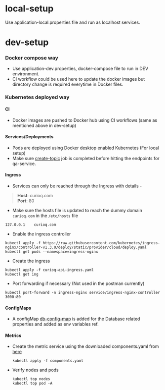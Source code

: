 # local-setup

  Use application-local.properties file and run as localhost services.
  
# dev-setup

### Docker compose way

- Use application-dev.properties, docker-compose file to run in DEV environment.
- CI workflow could be used here to update the docker images but directory change is required everytime in Docker files.

### Kubernetes deployed way
#### CI

- Docker images are pushed to Docker hub using CI workflows (same as mentioned above in dev-setup)


#### Services/Deployments

- Pods are deployed using Docker desktop enabled Kubernetes (For local setup)
- Make sure [create-topic](https://github.com/Pulin412/curio-q/blob/main/kubernetes/kafka-create-topic.yaml) job is completed before hitting the endpoints for qa-service.


#### Ingress

- Services can only be reached through the Ingress with details -
> **Host**: curioq.com \
> **Port**: 80

- Make sure the hosts file is updated to reach the dummy domain `curioq.com` in the `/etc/hosts` file
```shell
127.0.0.1    curioq.com
```

- Enable the ingress controller
```shell
kubectl apply -f https://raw.githubusercontent.com/kubernetes/ingress-nginx/controller-v1.3.0/deploy/static/provider/cloud/deploy.yaml
kubectl get pods --namespace=ingress-nginx
```

- Create the ingress
```shell
kubectl apply -f curioq-api-ingress.yaml
kubectl get ing
```

- Port forwarding if necessary (Not used in the postman currently)
```shell
kubectl port-forward -n ingress-nginx service/ingress-nginx-controller 3000:80
```

#### ConfigMaps

- A configMap [db-config-map](https://github.com/Pulin412/curio-q/blob/main/kubernetes/db-config-map.yaml) is added for the Database related properties and added as env variables ref.

#### Metrics

- Create the metric service using the downloaded components.yaml from [here](https://github.com/kubernetes-sigs/metrics-server/releases)
    ```shell
    kubectl apply -f components.yaml
    ```
- Verify nodes and pods
    ```shell
    kubectl top nodes
    kubectl top pod -A
    ```